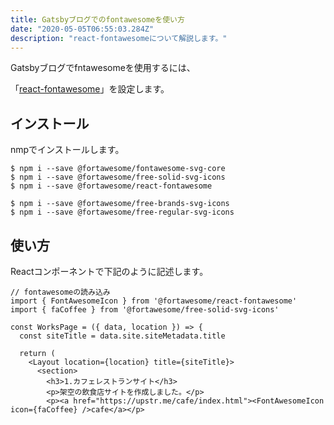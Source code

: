 ```yaml
---
title: Gatsbyブログでのfontawesomeを使い方
date: "2020-05-05T06:55:03.284Z"
description: "react-fontawesomeについて解説します。"
---
```


Gatsbyブログでfntawesomeを使用するには、

「[react-fontawesome](https://github.com/FortAwesome/react-fontawesome)」を設定します。

## インストール

nmpでインストールします。

```
$ npm i --save @fortawesome/fontawesome-svg-core
$ npm i --save @fortawesome/free-solid-svg-icons
$ npm i --save @fortawesome/react-fontawesome

$ npm i --save @fortawesome/free-brands-svg-icons
$ npm i --save @fortawesome/free-regular-svg-icons
```

## 使い方

Reactコンポーネントで下記のように記述します。

```
// fontawesomeの読み込み
import { FontAwesomeIcon } from '@fortawesome/react-fontawesome'
import { faCoffee } from '@fortawesome/free-solid-svg-icons'

const WorksPage = ({ data, location }) => {
  const siteTitle = data.site.siteMetadata.title

  return (
    <Layout location={location} title={siteTitle}>
      <section>
        <h3>1.カフェレストランサイト</h3>
        <p>架空の飲食店サイトを作成しました。</p>
        <p><a href="https://upstr.me/cafe/index.html"><FontAwesomeIcon icon={faCoffee} />cafe</a></p>

```
